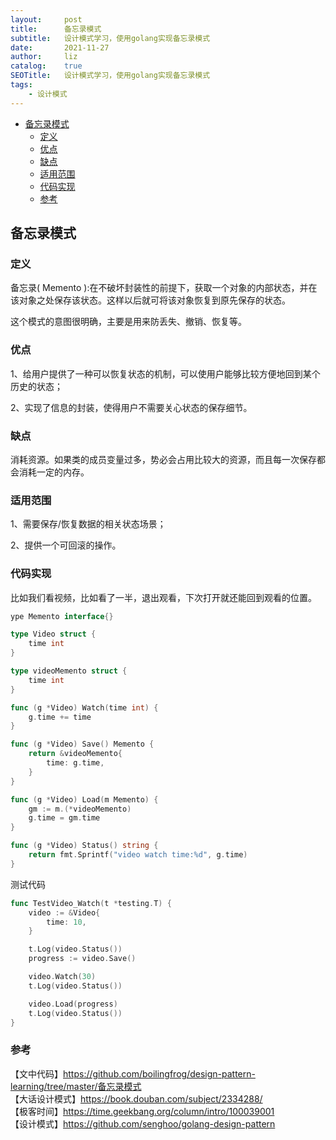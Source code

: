 ```yaml
---
layout:     post
title:      备忘录模式
subtitle:   设计模式学习，使用golang实现备忘录模式
date:       2021-11-27
author:     liz
catalog:    true
SEOTitle:   设计模式学习，使用golang实现备忘录模式
tags:
    - 设计模式
---
```


<!-- START doctoc generated TOC please keep comment here to allow auto update -->
<!-- DON'T EDIT THIS SECTION, INSTEAD RE-RUN doctoc TO UPDATE -->

- [备忘录模式](#%E5%A4%87%E5%BF%98%E5%BD%95%E6%A8%A1%E5%BC%8F)
  - [定义](#%E5%AE%9A%E4%B9%89)
  - [优点](#%E4%BC%98%E7%82%B9)
  - [缺点](#%E7%BC%BA%E7%82%B9)
  - [适用范围](#%E9%80%82%E7%94%A8%E8%8C%83%E5%9B%B4)
  - [代码实现](#%E4%BB%A3%E7%A0%81%E5%AE%9E%E7%8E%B0)
  - [参考](#%E5%8F%82%E8%80%83)

<!-- END doctoc generated TOC please keep comment here to allow auto update -->

## 备忘录模式

### 定义

备忘录( Memento ):在不破坏封装性的前提下，获取一个对象的内部状态，并在该对象之处保存该状态。这样以后就可将该对象恢复到原先保存的状态。  

这个模式的意图很明确，主要是用来防丢失、撤销、恢复等。  

### 优点

1、给用户提供了一种可以恢复状态的机制，可以使用户能够比较方便地回到某个历史的状态；  

2、实现了信息的封装，使得用户不需要关心状态的保存细节。  

### 缺点

消耗资源。如果类的成员变量过多，势必会占用比较大的资源，而且每一次保存都会消耗一定的内存。  

### 适用范围

1、需要保存/恢复数据的相关状态场景；  

2、提供一个可回滚的操作。  

### 代码实现

比如我们看视频，比如看了一半，退出观看，下次打开就还能回到观看的位置。   

```go
ype Memento interface{}

type Video struct {
	time int
}

type videoMemento struct {
	time int
}

func (g *Video) Watch(time int) {
	g.time += time
}

func (g *Video) Save() Memento {
	return &videoMemento{
		time: g.time,
	}
}

func (g *Video) Load(m Memento) {
	gm := m.(*videoMemento)
	g.time = gm.time
}

func (g *Video) Status() string {
	return fmt.Sprintf("video watch time:%d", g.time)
}
```

测试代码  

```go
func TestVideo_Watch(t *testing.T) {
	video := &Video{
		time: 10,
	}

	t.Log(video.Status())
	progress := video.Save()

	video.Watch(30)
	t.Log(video.Status())

	video.Load(progress)
	t.Log(video.Status())
}
```

### 参考

【文中代码】https://github.com/boilingfrog/design-pattern-learning/tree/master/备忘录模式      
【大话设计模式】https://book.douban.com/subject/2334288/  
【极客时间】https://time.geekbang.org/column/intro/100039001  
【设计模式】https://github.com/senghoo/golang-design-pattern    